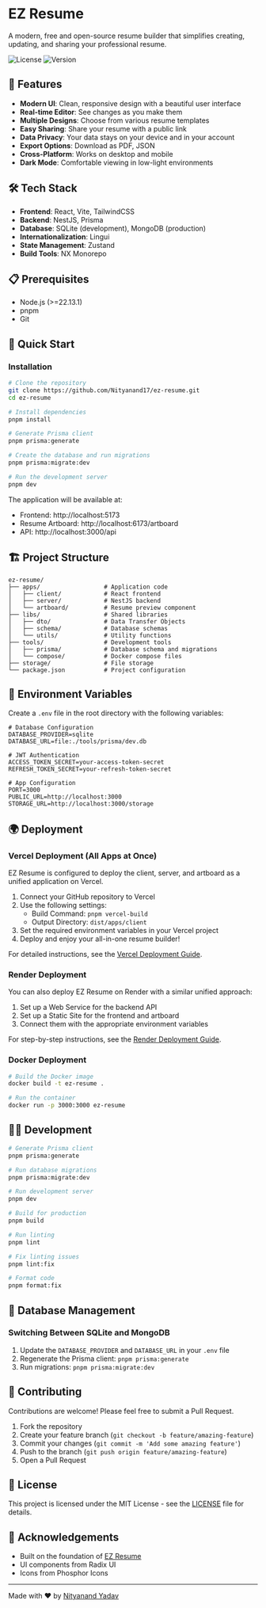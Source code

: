 # EZ Resume

A modern, free and open-source resume builder that simplifies creating, updating, and sharing your professional resume.

![License](https://img.shields.io/badge/License-MIT-blue.svg)
![Version](https://img.shields.io/badge/Version-4.4.4-green.svg)

## 🚀 Features

- **Modern UI**: Clean, responsive design with a beautiful user interface
- **Real-time Editor**: See changes as you make them
- **Multiple Designs**: Choose from various resume templates
- **Easy Sharing**: Share your resume with a public link
- **Data Privacy**: Your data stays on your device and in your account
- **Export Options**: Download as PDF, JSON
- **Cross-Platform**: Works on desktop and mobile
- **Dark Mode**: Comfortable viewing in low-light environments

## 🛠️ Tech Stack

- **Frontend**: React, Vite, TailwindCSS
- **Backend**: NestJS, Prisma
- **Database**: SQLite (development), MongoDB (production)
- **Internationalization**: Lingui
- **State Management**: Zustand
- **Build Tools**: NX Monorepo

## 📋 Prerequisites

- Node.js (>=22.13.1)
- pnpm
- Git

## 🚀 Quick Start

### Installation

```bash
# Clone the repository
git clone https://github.com/Nityanand17/ez-resume.git
cd ez-resume

# Install dependencies
pnpm install

# Generate Prisma client
pnpm prisma:generate

# Create the database and run migrations
pnpm prisma:migrate:dev

# Run the development server
pnpm dev
```

The application will be available at:
- Frontend: http://localhost:5173
- Resume Artboard: http://localhost:6173/artboard
- API: http://localhost:3000/api

## 🏗️ Project Structure

```
ez-resume/
├── apps/                  # Application code
│   ├── client/            # React frontend
│   ├── server/            # NestJS backend
│   └── artboard/          # Resume preview component
├── libs/                  # Shared libraries
│   ├── dto/               # Data Transfer Objects
│   ├── schema/            # Database schemas
│   └── utils/             # Utility functions
├── tools/                 # Development tools
│   ├── prisma/            # Database schema and migrations
│   └── compose/           # Docker compose files
├── storage/               # File storage 
└── package.json           # Project configuration
```

## 📝 Environment Variables

Create a `.env` file in the root directory with the following variables:

```
# Database Configuration
DATABASE_PROVIDER=sqlite
DATABASE_URL=file:./tools/prisma/dev.db

# JWT Authentication
ACCESS_TOKEN_SECRET=your-access-token-secret
REFRESH_TOKEN_SECRET=your-refresh-token-secret

# App Configuration
PORT=3000
PUBLIC_URL=http://localhost:3000
STORAGE_URL=http://localhost:3000/storage
```

## 🌍 Deployment

### Vercel Deployment (All Apps at Once)

EZ Resume is configured to deploy the client, server, and artboard as a unified application on Vercel.

1. Connect your GitHub repository to Vercel
2. Use the following settings:
   - Build Command: `pnpm vercel-build`
   - Output Directory: `dist/apps/client`
3. Set the required environment variables in your Vercel project
4. Deploy and enjoy your all-in-one resume builder!

For detailed instructions, see the [Vercel Deployment Guide](DEPLOYMENT.md).

### Render Deployment

You can also deploy EZ Resume on Render with a similar unified approach:

1. Set up a Web Service for the backend API
2. Set up a Static Site for the frontend and artboard
3. Connect them with the appropriate environment variables

For step-by-step instructions, see the [Render Deployment Guide](RENDER_DEPLOYMENT.md).

### Docker Deployment

```bash
# Build the Docker image
docker build -t ez-resume .

# Run the container
docker run -p 3000:3000 ez-resume
```

## 👨‍💻 Development

```bash
# Generate Prisma client
pnpm prisma:generate

# Run database migrations
pnpm prisma:migrate:dev

# Run development server
pnpm dev

# Build for production
pnpm build

# Run linting
pnpm lint

# Fix linting issues
pnpm lint:fix

# Format code
pnpm format:fix
```

## 🔄 Database Management

### Switching Between SQLite and MongoDB

1. Update the `DATABASE_PROVIDER` and `DATABASE_URL` in your `.env` file
2. Regenerate the Prisma client: `pnpm prisma:generate`
3. Run migrations: `pnpm prisma:migrate:dev`

## 🤝 Contributing

Contributions are welcome! Please feel free to submit a Pull Request.

1. Fork the repository
2. Create your feature branch (`git checkout -b feature/amazing-feature`)
3. Commit your changes (`git commit -m 'Add some amazing feature'`)
4. Push to the branch (`git push origin feature/amazing-feature`)
5. Open a Pull Request

## 📄 License

This project is licensed under the MIT License - see the [LICENSE](LICENSE.md) file for details.

## 🙏 Acknowledgements

- Built on the foundation of [EZ Resume](https://github.com/Nityanand17/ez-esume)
- UI components from Radix UI
- Icons from Phosphor Icons

---

Made with ❤️ by [Nityanand Yadav](https://nityanand.vercel.app) 
